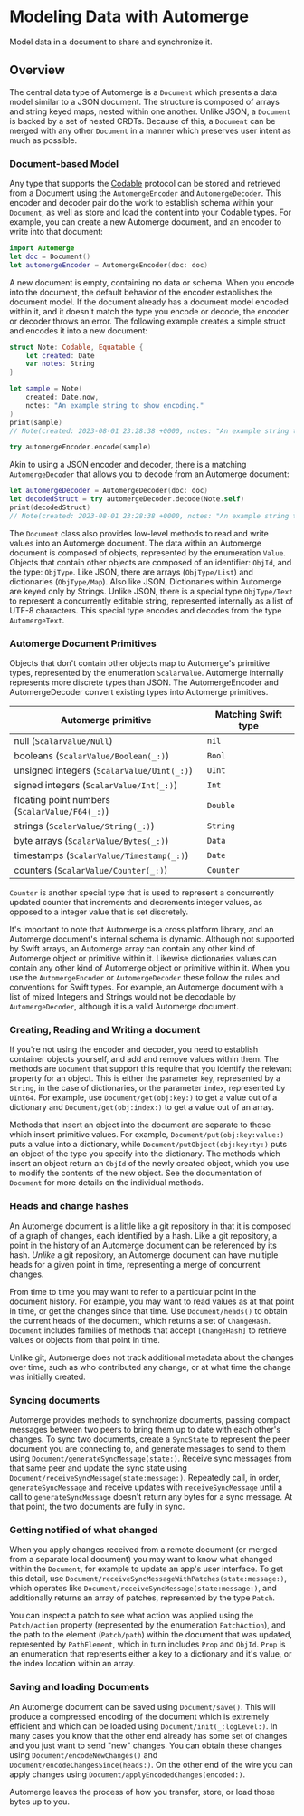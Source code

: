 # Modeling Data with Automerge

Model data in a document to share and synchronize it.

## Overview

The central data type of Automerge is a ``Document`` which presents a data model similar to a JSON document. 
The structure is composed of arrays and string keyed maps, nested within one another. 
Unlike JSON, a `Document` is backed by a set of nested CRDTs. 
Because of this, a `Document` can be merged with any other `Document` in a manner which preserves user intent as much as possible.

### Document-based Model

Any type that supports the [Codable](https://developer.apple.com/documentation/swift/codable) protocol can be stored and retrieved from a Document using the ``AutomergeEncoder`` and ``AutomergeDecoder``.
This encoder and decoder pair do the work to establish schema within your `Document`, as well as store and load the content into your Codable types.
For example, you can create a new Automerge document, and an encoder to write into that document:

```swift
import Automerge
let doc = Document()
let automergeEncoder = AutomergeEncoder(doc: doc)
```

A new document is empty, containing no data or schema. 
When you encode into the document, the default behavior of the encoder establishes the document model.
If the document already has a document model encoded within it, and it doesn't match the type you encode or decode, the encoder or decoder throws an error.
The following example creates a simple struct and encodes it into a new document:

```swift
struct Note: Codable, Equatable {
    let created: Date
    var notes: String
}

let sample = Note(
    created: Date.now,
    notes: "An example string to show encoding."
)
print(sample)
// Note(created: 2023-08-01 23:28:38 +0000, notes: "An example string to show encoding.")

try automergeEncoder.encode(sample)
```

Akin to using a JSON encoder and decoder, there is a matching `AutomergeDecoder` that allows you to decode from an Automerge document:

```swift
let automergeDecoder = AutomergeDecoder(doc: doc)
let decodedStruct = try automergeDecoder.decode(Note.self)
print(decodedStruct)
// Note(created: 2023-08-01 23:28:38 +0000, notes: "An example string to show encoding.")
```

The `Document` class also provides low-level methods to read and write values into an Automerge document.
The data within an Automerge document is composed of objects, represented by the enumeration ``Value``.
Objects that contain other objects are composed of an identifier: ``ObjId``, and the type: ``ObjType``.
Like JSON, there are arrays (``ObjType/List``) and dictionaries (``ObjType/Map``).
Also like JSON, Dictionaries within Automerge are keyed only by Strings.
Unlike JSON, there is a special type ``ObjType/Text`` to represent a concurrently editable string, represented internally as a list of UTF-8 characters.
This special type encodes and decodes from the type ``AutomergeText``.

### Automerge Document Primitives

Objects that don't contain other objects map to Automerge's primitive types, represented by the enumeration ``ScalarValue``.
Automerge internally represents more discrete types than JSON.
The AutomergeEncoder and AutomergeDecoder convert existing types into Automerge primitives.

| Automerge primitive | Matching Swift type |
| --- | --- |
| null (``ScalarValue/Null``) | `nil` |
| booleans (``ScalarValue/Boolean(_:)``) | `Bool` |
| unsigned integers (``ScalarValue/Uint(_:)``)  | `UInt` |
| signed integers (``ScalarValue/Int(_:)``) | `Int` |
| floating point numbers (``ScalarValue/F64(_:)``) | `Double` |
| strings (``ScalarValue/String(_:)``) | `String` |
| byte arrays (``ScalarValue/Bytes(_:)``) | `Data` |
| timestamps (``ScalarValue/Timestamp(_:)``) | `Date` |
| counters (``ScalarValue/Counter(_:)``) | ``Counter`` |

`Counter` is another special type that is used to represent a concurrently updated counter that increments and decrements integer values, as opposed to a integer value that is set discretely.

It's important to note that Automerge is a cross platform library, and an Automerge document's internal schema is dynamic.
Although not supported by Swift arrays, an Automerge array can contain any other kind of Automerge object or primitive within it.
Likewise dictionaries values can contain any other kind of Automerge object or primitive within it.
When you use the `AutomergeEncoder` or `AutomergeDecoder` these follow the rules and conventions for Swift types.
For example, an Automerge document with a list of mixed Integers and Strings would not be decodable by `AutomergeDecoder`, although it is a valid Automerge document.

### Creating, Reading and Writing a document

If you're not using the encoder and decoder, you need to establish container objects yourself, and add and remove values within them.
The methods are `Document` that support this require that you identify the relevant property for an object.
This is either the parameter `key`, represented by a `String`, in the case of dictionaries, or the parameter `index`, represented by `UInt64`.
For example, use ``Document/get(obj:key:)`` to get a value out of a dictionary and ``Document/get(obj:index:)`` to get a value out of an array. 

Methods that insert an object into the document are separate to those which insert primitive values. For example, ``Document/put(obj:key:value:)`` puts a value into a dictionary, while ``Document/putObject(obj:key:ty:)`` puts an object of the type you specify into the dictionary.
The methods which insert an object return an ``ObjId`` of the newly created object, which you use to modify the contents of the new object. 
See the documentation of ``Document`` for more details on the individual methods.

### Heads and change hashes

An Automerge document is a little like a git repository in that it is composed of a graph of changes, each identified by a hash. 
Like a git repository, a point in the history of an Automerge document can be referenced by its hash. 
_Unlike_ a git repository, an Automerge document can have multiple heads for a given point in time, representing a merge of concurrent changes. 

From time to time you may want to refer to a particular point in the document history. 
For example, you may want to read values as at that point in time, or get the changes since that time.
Use ``Document/heads()`` to obtain the current heads of the document, which returns a set of ``ChangeHash``. 
`Document` includes families of methods that accept `[ChangeHash]` to retrieve values or objects from that point in time.

Unlike git, Automerge does not track additional metadata about the changes over time, such as who contributed any change, or at what time the change was initially created. 

### Syncing documents

Automerge provides methods to synchronize documents, passing compact messages between two peers to bring them up to date with each other's changes.
To sync two documents, create a ``SyncState`` to represent the peer document you are connecting to, and
generate messages to send to them using ``Document/generateSyncMessage(state:)``.
Receive sync messages from that same peer and update the sync state using ``Document/receiveSyncMessage(state:message:)``.
Repeatedly call, in order, `generateSyncMessage` and receive updates with `receiveSyncMessage` until a call to `generateSyncMessage` doesn't return any bytes for a sync message.
At that point, the two documents are fully in sync.

### Getting notified of what changed

When you apply changes received from a remote document (or merged from a separate local document) you may want to know what changed within the `Document`, for example to update an app's user interface.
To get this detail, use ``Document/receiveSyncMessageWithPatches(state:message:)``, which operates like `Document/receiveSyncMessage(state:message:)`, and additionally returns an array of patches, represented by the type ``Patch``.

You can inspect a patch to see what action was applied using the ``Patch/action`` property (represented by the enumeration ``PatchAction``), and the path to the element (``Patch/path``) within the document that was updated, represented by ``PathElement``, which in turn includes ``Prop`` and ``ObjId``.
`Prop` is an enumeration that represents either a key to a dictionary and it's value, or the index location within an array.

### Saving and loading Documents

An Automerge document can be saved using ``Document/save()``. 
This will produce a compressed encoding of the document which is extremely efficient and which can be loaded using ``Document/init(_:logLevel:)``. 
In many cases you know that the other end already has some set of changes and you just want to send "new" changes. 
You can obtain these changes using ``Document/encodeNewChanges()`` and ``Document/encodeChangesSince(heads:)``. 
On the other end of the wire you can apply changes using ``Document/applyEncodedChanges(encoded:)``.

Automerge leaves the process of how you transfer, store, or load those bytes up to you.



